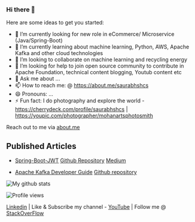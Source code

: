 ### Hi there 👋

Here are some ideas to get you started:

- 🔭 I’m currently looking for new role in eCommerce/ Microservice (Java/Spring-Boot)
- 🌱 I’m currently learning about machine learning, Python, AWS, Apache Kafka and other cloud technologies
- 👯 I’m looking to collaborate on machine learning and recycling energy
- 🤔 I’m looking for help to join open source community to contribute in Apache Foundation, technical content blogging, Youtub content etc
- 💬 Ask me about ...
- 📫 How to reach me: @ https://about.me/saurabhshcs
- 😄 Pronouns: ...
- ⚡ Fun fact: I do photography and explore the world - https://cherrydeck.com/profile/saurabhshcs | https://youpic.com/photographer/mohanartsphotosmith

Reach out to me via [about.me](https://about.me/saurabhshcs)

## Published Articles
- [Spring-Boot-JWT](https://www.linkedin.com/embed/feed/update/urn:li:share:6737576978368536576)
  [Github Repository](https://github.com/saurabhshcs/bootifyjpajwt/edit/main/README.md)
  [Medium](https://saurabhshcs.medium.com/spring-boot-jwt-token-based-resource-authentication-javamailsender-6430a847db55)
  
- [Apache Kafka Developer Guide](https://www.linkedin.com/posts/saurabhshcs_saurabhshcsapache-kafka-developer-guide-activity-6768696800892243968-N2xv)
  [Github repository](https://github.com/saurabhshcs/apache-kafka-developer-guide)

![My github stats](https://github-readme-stats.vercel.app/api?username=saurabhshcs&show_icons=true)


![Profile views](https://komarev.com/ghpvc/?username=saurabhshcs)

[Linkedin](https://www.linkedin.com/in/saurabhshcs/) | Like & Subscribe my channel - [YouTube](https://www.youtube.com/channel/UCSQqjPw7_tfx1Ie4yYHbcxQ?pbjreload=102) | Follow me @ [StackOverFlow](https://stackoverflow.com/users/10719720/saurabhshcs?tab=profile)
